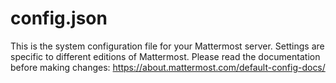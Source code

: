 # config.json

This is the system configuration file for your Mattermost server. Settings are specific to different editions of Mattermost. Please read the documentation before making changes: https://about.mattermost.com/default-config-docs/

